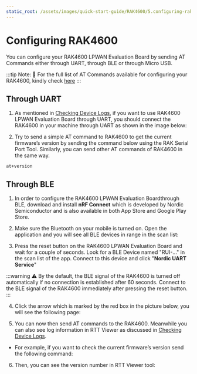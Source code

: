 ```yaml
---
static_root: /assets/images/quick-start-guide/RAK4600/5.configuring-rak4600
---
```

# Configuring RAK4600

You can configure your RAK4600 LPWAN Evaluation Board by sending AT Commands either through UART, through BLE or through Micro USB.

:::tip Note:
:pencil: For the full list of AT Commands available for configuring your RAK4600, kindly check [here](at-commands)
:::

## Through UART

1. As mentioned in [Checking Device Logs](checking-device-logs), if you want to use RAK4600 LPWAN Evaluation Board through UART, you should connect the RAK4600 in your machine through UART as shown in the image below:

<rk-img
  :src="`${$frontmatter.static_root}/evtfrnai2bs2mtpyhusv.jpg`"
  width="100%"
  figure-number="1"
  caption="RAK4600 and USB-UART Connection"
/>  

2. Try to send a simple AT command to RAK4600 to get the current firmware’s version by sending the command below using the RAK Serial Port Tool. Similarly, you can send other AT commands of RAK4600 in the same way.
```
at+version
```

<rk-img
  :src="`${$frontmatter.static_root}/viskdhazv9uu3yxhotid.jpg`"
  width="50%"
  figure-number="2"
  caption="AT command for Firmware Version"
/>  

## Through BLE

1. In order to configure the RAK4600 LPWAN Evaluation Boardthrough BLE, download and install **nRF Connect** which is developed by Nordic Semiconductor and is also available in both App Store and Google Play Store.

<rk-img
  :src="`${$frontmatter.static_root}/eponlb3piu1p6noof1np.png`"
  width="100%"
  figure-number="3"
  caption="nRF Connect App in Android and IOS"
/>  


2. Make sure the Bluetooth on your mobile is turned on. Open the application and you will see all BLE devices in range in the scan list:


<rk-img
  :src="`${$frontmatter.static_root}/rwpeihuyflhu65gopfml.jpg`"
  width="50%"
  figure-number="4"
  caption="Available Bluetooth Devices in the Nordic App"
/>  

3. Press the reset button on the RAK4600 LPWAN Evaluation Board and wait for a couple of seconds. Look for a BLE Device named "RUI-..." in the scan list of the app. Connect to this device and click "**Nordic UART Service**"

<rk-img
  :src="`${$frontmatter.static_root}/mg6xtfoepu06s33iedyu.jpg`"
  width="100%"
  figure-number="5"
  caption="Nordic UART Service in the Nordic App"
/>  

:::warning
:warning: By the default, the BLE signal of the RAK4600 is turned off automatically if no connection is established after 60 seconds. Connect to the BLE signal of the RAK4600 immediately after pressing the reset button.
:::

4. Click the arrow which is marked by the red box in the picture below, you will see the following page:


<rk-img
  :src="`${$frontmatter.static_root}/r7j95cqwrevod7qtvcsv.jpg`"
  width="50%"
  figure-number="6"
  caption="RX Characteristic in the Nordic UART Service"
/>  

5. You can now then send AT commands to the RAK4600. Meanwhile you can also see log information in RTT Viewer as discussed in [Checking Device Logs](checking-device-logs).

- For example, if you want to check the current firmware’s version send the following command:

<rk-img
  :src="`${$frontmatter.static_root}/jficmu58afzs3r1hkw5h.jpg`"
  width="100%"
  figure-number="7"
  caption="Sending AT Command via Nordic App"
/>  

6. Then, you can see the version number in RTT Viewer tool:
<rk-img
  :src="`${$frontmatter.static_root}/nqqegmebbppnrcguzshh.png`"
  width="100%"
  figure-number="8"
  caption="Log Info in J-Link RTT Viewer"
/>  

